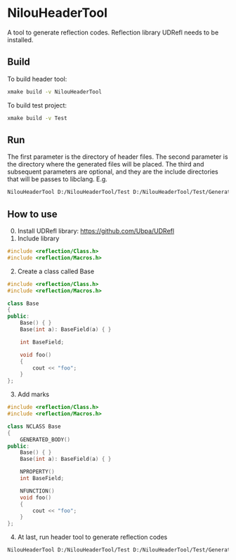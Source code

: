# NilouHeaderTool
A tool to generate reflection codes. Reflection library UDRefl needs to be installed.
## Build
To build header tool:
```sh
xmake build -v NilouHeaderTool
```
To build test project:
```sh
xmake build -v Test
```
## Run
The first parameter is the directory of header files. The second parameter is the directory where the generated files will be placed. The third and subsequent parameters are optional, and they are the include directories that will be passes to libclang. E.g.
```sh
NilouHeaderTool D:/NilouHeaderTool/Test D:/NilouHeaderTool/Test/Generated D:/NilouHeaderTool/src/include
```
## How to use
0. Install UDRefl library: https://github.com/Ubpa/UDRefl
1. Include library
```c++
#include <reflection/Class.h>
#include <reflection/Macros.h>
```
2. Create a class called Base
```c++
#include <reflection/Class.h>
#include <reflection/Macros.h>

class Base
{
public:
    Base() { }
    Base(int a): BaseField(a) { }

    int BaseField;

    void foo()
    {
        cout << "foo";
    }
};
```
3. Add marks
```c++
#include <reflection/Class.h>
#include <reflection/Macros.h>

class NCLASS Base
{
    GENERATED_BODY()
public:
    Base() { }
    Base(int a): BaseField(a) { }

    NPROPERTY()
    int BaseField;

    NFUNCTION()
    void foo()
    {
        cout << "foo";
    }
};
```
4. At last, run header tool to generate reflection codes
```sh
NilouHeaderTool D:/NilouHeaderTool/Test D:/NilouHeaderTool/Test/Generated D:/NilouHeaderTool/src/include
```